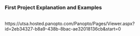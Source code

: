 ### First Project Explanation and Examples
<br/>
https://utsa.hosted.panopto.com/Panopto/Pages/Viewer.aspx?id=2eb34327-b8a9-438b-8bac-ae32018136cb&start=0
